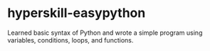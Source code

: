 # hyperskill-easypython
Learned basic syntax of Python and wrote a simple program using variables, conditions, loops, and functions.
